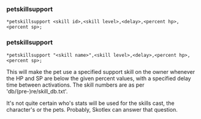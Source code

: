 ### petskillsupport
```
*petskillsupport <skill id>,<skill level>,<delay>,<percent hp>,<percent sp>;
```
### petskillsupport
```
*petskillsupport "<skill name>",<skill level>,<delay>,<percent hp>,<percent sp>;
```

This will make the pet use a specified support skill on the owner whenever the
HP and SP are below the given percent values, with a specified delay time
between activations. The skill numbers are as per 'db/(pre-)re/skill_db.txt'.

It's not quite certain who's stats will be used for the skills cast, the
character's or the pets. Probably, Skotlex can answer that question.
